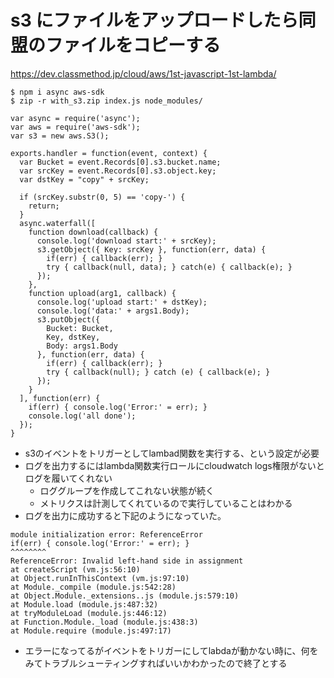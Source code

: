 # s3 にファイルをアップロードしたら同盟のファイルをコピーする
https://dev.classmethod.jp/cloud/aws/1st-javascript-1st-lambda/

```
$ npm i async aws-sdk
$ zip -r with_s3.zip index.js node_modules/
```

```
var async = require('async');
var aws = require('aws-sdk');
var s3 = new aws.S3();

exports.handler = function(event, context) {
  var Bucket = event.Records[0].s3.bucket.name;
  var srcKey = event.Records[0].s3.object.key;
  var dstKey = "copy" + srcKey;

  if (srcKey.substr(0, 5) == 'copy-') {
    return;
  }
  async.waterfall([
    function download(callback) {
      console.log('download start:' + srcKey);
      s3.getObject({ Key: srcKey }, function(err, data) {
        if(err) { callback(err); }
        try { callback(null, data); } catch(e) { callback(e); }
      });
    },
    function upload(arg1, callback) {
      console.log('upload start:' + dstKey);
      console.log('data:' + args1.Body);
      s3.putObject({
        Bucket: Bucket,
        Key, dstKey,
        Body: args1.Body
      }, function(err, data) {
        if(err) { callback(err); }
        try { callback(null); } catch (e) { callback(e); }
      });
    }
  ], function(err) {
    if(err) { console.log('Error:' = err); }
    console.log('all done');
  });
}
```

* s3のイベントをトリガーとしてlambad関数を実行する、という設定が必要
* ログを出力するにはlambda関数実行ロールにcloudwatch logs権限がないとログを履いてくれない
  * ロググループを作成してこれない状態が続く
  * メトリクスは計測してくれているので実行していることはわかる
* ログを出力に成功すると下記のようになっていた。

```
module initialization error: ReferenceError
if(err) { console.log('Error:' = err); }
^^^^^^^^
ReferenceError: Invalid left-hand side in assignment
at createScript (vm.js:56:10)
at Object.runInThisContext (vm.js:97:10)
at Module._compile (module.js:542:28)
at Object.Module._extensions..js (module.js:579:10)
at Module.load (module.js:487:32)
at tryModuleLoad (module.js:446:12)
at Function.Module._load (module.js:438:3)
at Module.require (module.js:497:17)
```

* エラーになってるがイベントをトリガーにしてlabdaが動かない時に、何をみてトラブルシューティングすればいいかわかったので終了とする
